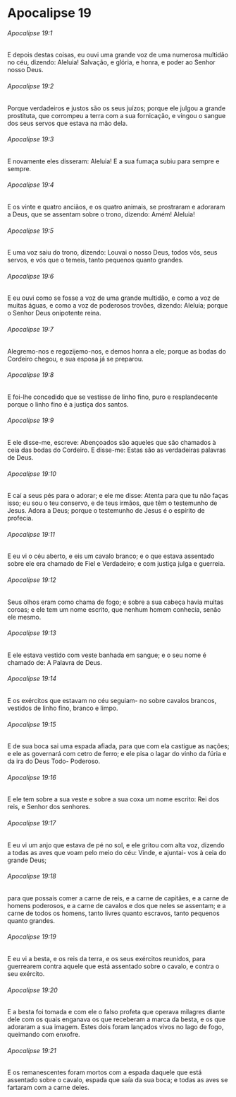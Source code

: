 # Apocalipse 19

###### Apocalipse 19:1

E depois destas coisas, eu ouvi uma grande voz de uma numerosa multidão no céu, dizendo: Aleluia! Salvação, e glória, e honra, e poder ao Senhor nosso Deus.

###### Apocalipse 19:2

Porque verdadeiros e justos são os seus juízos; porque ele julgou a grande prostituta, que corrompeu a terra com a sua fornicação, e vingou o sangue dos seus servos que estava na mão dela.

###### Apocalipse 19:3

E novamente eles disseram: Aleluia! E a sua fumaça subiu para sempre e sempre.

###### Apocalipse 19:4

E os vinte e quatro anciãos, e os quatro animais, se prostraram e adoraram a Deus, que se assentam sobre o trono, dizendo: Amém! Aleluia!

###### Apocalipse 19:5

E uma voz saiu do trono, dizendo: Louvai o nosso Deus, todos vós, seus servos, e vós que o temeis, tanto pequenos quanto grandes.

###### Apocalipse 19:6

E eu ouvi como se fosse a voz de uma grande multidão, e como a voz de muitas águas, e como a voz de poderosos trovões, dizendo: Aleluia; porque o Senhor Deus onipotente reina.

###### Apocalipse 19:7

Alegremo-nos e regozijemo-nos, e demos honra a ele; porque as bodas do Cordeiro chegou, e sua esposa já se preparou.

###### Apocalipse 19:8

E foi-lhe concedido que se vestisse de linho fino, puro e resplandecente porque o linho fino é a justiça dos santos.

###### Apocalipse 19:9

E ele disse-me, escreve: Abençoados são aqueles que são chamados à ceia das bodas do Cordeiro. E disse-me: Estas são as verdadeiras palavras de Deus.

###### Apocalipse 19:10

E caí a seus pés para o adorar; e ele me disse: Atenta para que tu não faças isso; eu sou o teu conservo, e de teus irmãos, que têm o testemunho de Jesus. Adora a Deus; porque o testemunho de Jesus é o espírito de profecia.

###### Apocalipse 19:11

E eu vi o céu aberto, e eis um cavalo branco; e o que estava assentado sobre ele era chamado de Fiel e Verdadeiro; e com justiça julga e guerreia.

###### Apocalipse 19:12

Seus olhos eram como chama de fogo; e sobre a sua cabeça havia muitas coroas; e ele tem um nome escrito, que nenhum homem conhecia, senão ele mesmo.

###### Apocalipse 19:13

E ele estava vestido com veste banhada em sangue; e o seu nome é chamado de: A Palavra de Deus.

###### Apocalipse 19:14

E os exércitos que estavam no céu seguiam- no sobre cavalos brancos, vestidos de linho fino, branco e limpo.

###### Apocalipse 19:15

E de sua boca sai uma espada afiada, para que com ela castigue as nações; e ele as governará com cetro de ferro; e ele pisa o lagar do vinho da fúria e da ira do Deus Todo- Poderoso.

###### Apocalipse 19:16

E ele tem sobre a sua veste e sobre a sua coxa um nome escrito: Rei dos reis, e Senhor dos senhores.

###### Apocalipse 19:17

E eu vi um anjo que estava de pé no sol, e ele gritou com alta voz, dizendo a todas as aves que voam pelo meio do céu: Vinde, e ajuntai- vos à ceia do grande Deus;

###### Apocalipse 19:18

para que possais comer a carne de reis, e a carne de capitães, e a carne de homens poderosos, e a carne de cavalos e dos que neles se assentam; e a carne de todos os homens, tanto livres quanto escravos, tanto pequenos quanto grandes.

###### Apocalipse 19:19

E eu vi a besta, e os reis da terra, e os seus exércitos reunidos, para guerrearem contra aquele que está assentado sobre o cavalo, e contra o seu exército.

###### Apocalipse 19:20

E a besta foi tomada e com ele o falso profeta que operava milagres diante dele com os quais enganava os que receberam a marca da besta, e os que adoraram a sua imagem. Estes dois foram lançados vivos no lago de fogo, queimando com enxofre.

###### Apocalipse 19:21

E os remanescentes foram mortos com a espada daquele que está assentado sobre o cavalo, espada que saía da sua boca; e todas as aves se fartaram com a carne deles.

